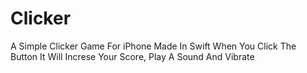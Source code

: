 # Clicker
A Simple Clicker Game For iPhone Made In Swift
When You Click The Button It Will Increse Your Score, Play A Sound And Vibrate
